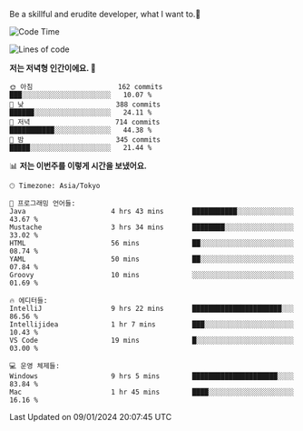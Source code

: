 Be a skillful and erudite developer, what I want to.👶

<!--START_SECTION:waka-->
![Code Time](http://img.shields.io/badge/Code%20Time-408%20hrs%2042%20mins-blue)

![Lines of code](https://img.shields.io/badge/%EC%A0%80%EB%8A%94%20%EC%97%AC%ED%83%9C%EA%B9%8C%EC%A7%80%20-755.2%20thousand%20%EC%A4%84%EC%9D%98%20%EC%BD%94%EB%93%9C%EB%A5%BC%20%EC%9E%91%EC%84%B1%ED%96%88%EC%96%B4%EC%9A%94.-blue)

**저는 저녁형 인간이에요. 🦉** 

```text
🌞 아침                     162 commits         ███░░░░░░░░░░░░░░░░░░░░░░   10.07 % 
🌆 낮　                     388 commits         ██████░░░░░░░░░░░░░░░░░░░   24.11 % 
🌃 저녁                     714 commits         ███████████░░░░░░░░░░░░░░   44.38 % 
🌙 밤　                     345 commits         █████░░░░░░░░░░░░░░░░░░░░   21.44 % 
```


📊 **저는 이번주를 이렇게 시간을 보냈어요.** 

```text
🕑︎ Timezone: Asia/Tokyo

💬 프로그래밍 언어들: 
Java                     4 hrs 43 mins       ███████████░░░░░░░░░░░░░░   43.67 % 
Mustache                 3 hrs 34 mins       ████████░░░░░░░░░░░░░░░░░   33.02 % 
HTML                     56 mins             ██░░░░░░░░░░░░░░░░░░░░░░░   08.74 % 
YAML                     50 mins             ██░░░░░░░░░░░░░░░░░░░░░░░   07.84 % 
Groovy                   10 mins             ░░░░░░░░░░░░░░░░░░░░░░░░░   01.69 % 

🔥 에디터들: 
IntelliJ                 9 hrs 22 mins       ██████████████████████░░░   86.56 % 
Intellijidea             1 hr 7 mins         ███░░░░░░░░░░░░░░░░░░░░░░   10.43 % 
VS Code                  19 mins             █░░░░░░░░░░░░░░░░░░░░░░░░   03.00 % 

💻 운영 체제들: 
Windows                  9 hrs 5 mins        █████████████████████░░░░   83.84 % 
Mac                      1 hr 45 mins        ████░░░░░░░░░░░░░░░░░░░░░   16.16 % 
```


 Last Updated on 09/01/2024 20:07:45 UTC
<!--END_SECTION:waka-->
